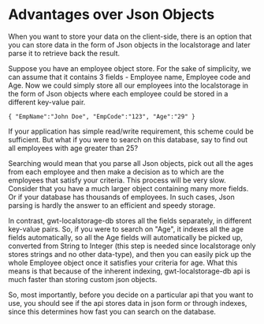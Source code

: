 # Advantages over Json Objects #

When you want to store your data on the client-side, there is an option that you can store data in the form of Json objects in the localstorage and later parse it to retrieve back the result.

Suppose you have an employee object store. For the sake of simplicity, we can assume that it contains 3 fields - Employee name, Employee code and Age.
Now we could simply store all our employees into the localstorage in the form of Json objects where each employee could be stored in a different key-value pair.
```
{ "EmpName":"John Doe", "EmpCode":"123", "Age":"29" }
```

If your application has simple read/write requirement, this scheme could be sufficient. But what if you were to search on this database, say to find out all employees with age greater than 25?

Searching would mean that you parse all Json objects, pick out all the ages from each employee and then make a decision as to which are the employees that satisfy your criteria. This process will be very slow. Consider that you have a much larger object containing many more fields. Or if your database has thousands of employees. In such cases, Json parsing is hardly the answer to an efficient and speedy storage.

In contrast, gwt-localstorage-db stores all the fields separately, in different key-value pairs. So, if you were to search on "Age", it indexes all the age fields automatically, so all the Age fields will automatically be picked up, converted from String to Integer (this step is needed since localstorage only stores strings and no other data-type), and then you can easily pick up the whole Employee object once it satisfies your criteria for age. What this means is that because of the inherent indexing, gwt-localstorage-db api is much faster than storing custom json objects.

So, most importantly, before you decide on a particular api that you want to use, you should see if the api stores data in json form or through indexes, since this determines how fast you can search on the database.